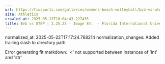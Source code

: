```yaml
---
url: https://fiusports.com/galleries/womens-beach-volleyball/bvb-vs-utep-2-25-25/image-84/356/62764/
site: Athletics
crawled_at: 2025-05-13T10:04:43.227435
title: Bvb vs UTEP | 2.25.25 - Image 84:  - Florida International University
---
```

normalized_at: 2025-05-22T17:17:24.768214
normalization_changes: Added trailing slash to directory path

Error generating fit markdown: '<' not supported between instances of 'int' and 'str'